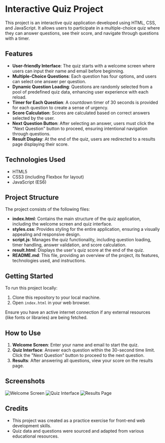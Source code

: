 # Interactive Quiz Project

This project is an interactive quiz application developed using HTML, CSS, and JavaScript. It allows users to participate in a multiple-choice quiz where they can answer questions, see their score, and navigate through questions with a timer.

## Features

- **User-friendly Interface**: The quiz starts with a welcome screen where users can input their name and email before beginning.
- **Multiple-Choice Questions**: Each question has four options, and users can select one answer per question.
- **Dynamic Question Loading**: Questions are randomly selected from a pool of predefined quiz data, enhancing user experience with each reload.
- **Timer for Each Question**: A countdown timer of 30 seconds is provided for each question to create a sense of urgency.
- **Score Calculation**: Scores are calculated based on correct answers selected by the user.
- **Next Question Button**: After selecting an answer, users must click the "Next Question" button to proceed, ensuring intentional navigation through questions.
- **Result Display**: At the end of the quiz, users are redirected to a results page displaying their score.

## Technologies Used

- HTML5
- CSS3 (including Flexbox for layout)
- JavaScript (ES6)

## Project Structure

The project consists of the following files:

- **index.html**: Contains the main structure of the quiz application, including the welcome screen and quiz interface.
- **styles.css**: Provides styling for the entire application, ensuring a visually appealing and responsive design.
- **script.js**: Manages the quiz functionality, including question loading, timer handling, answer validation, and score calculation.
- **result.html**: Displays the user's quiz score at the end of the quiz.
- **README.md**: This file, providing an overview of the project, its features, technologies used, and instructions.

## Getting Started

To run this project locally:

1. Clone this repository to your local machine.
2. Open `index.html` in your web browser.

Ensure you have an active internet connection if any external resources (like fonts or libraries) are being fetched.

## How to Use

1. **Welcome Screen**: Enter your name and email to start the quiz.
2. **Quiz Interface**: Answer each question within the 30-second time limit. Click the "Next Question" button to proceed to the next question.
3. **Results**: After answering all questions, view your score on the results page.

## Screenshots

![Welcome Screen](screenshots/welcome-screen.png)
![Quiz Interface](screenshots/quiz-interface.png)
![Results Page](screenshots/results-page.png)

## Credits

- This project was created as a practice exercise for front-end web development skills.
- Quiz data and questions were sourced and adapted from various educational resources.

